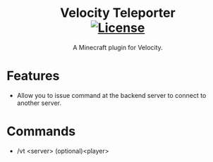 <h1 align="center">Velocity Teleporter<br>
    <a href="https://github.com/BigCookie233/VelocityTeleporter/blob/main/LICENSE"><img alt="License" src="https://img.shields.io/github/license/BigCookie233/VelocityTeleporter"></a>
</h1>

<p align="center">A Minecraft plugin for Velocity.</p>

# Features

- Allow you to issue command at the backend server to connect to another server.

# Commands

- /vt \<server\> (optional)\<player\>
